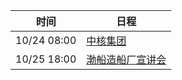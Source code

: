 | 时间          | 日程                                                                                                                               |
| ----------- | -------------------------------------------------------------------------------------------------------------------------------- |
| 10/24 08:00 | [中核集团](https://www.google.com/calendar/event?eid=dGpxNGp1cDJwMTJzaG5sZGxkcmdzczVqc2sgY203a3BraHVtNDRyampyM2xvNWVnMjRsZWdAZw)     |
| 10/25 18:00 | [渤船造船厂宣讲会](https://www.google.com/calendar/event?eid=ZGE5MzhtbTFpNnFyaG85dG9kM3VyczZwMWcgY203a3BraHVtNDRyampyM2xvNWVnMjRsZWdAZw) |